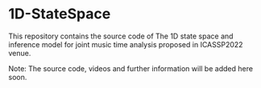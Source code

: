 # 1D-StateSpace
This repository contains the source code of The 1D state space and inference model for joint music time analysis proposed in ICASSP2022 venue.

Note: The source code, videos and further information will be added here soon.

